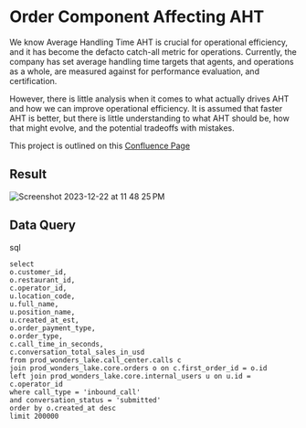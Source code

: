 # Order Component Affecting AHT

We know Average Handling Time AHT is crucial for  operational efficiency, and it has become the defacto catch-all metric for operations. Currently, the company has set average handling time targets that agents, and operations as a whole, are measured against for performance evaluation, and certification. 

However, there is little analysis when it comes to what actually drives AHT and how we can improve operational efficiency.  It is assumed that faster AHT is better, but there is little understanding to what AHT should be, how that might evolve, and the potential tradeoffs with mistakes.

This project is outlined on this [Confluence Page](https://wondersco.atlassian.net/wiki/pages/resumedraft.action?draftId=2163508066&draftShareId=9995aedd-3afe-44d9-9b26-1937fe4f3e78)

## Result

![Screenshot 2023-12-22 at 11 48 25 PM](https://github.com/paulobautista/wonders_order_aht/assets/63529937/ec37bb53-027c-4dbb-b4a6-8e6fb594c70a)


## Data Query 
sql
```
select
o.customer_id, 
o.restaurant_id, 
c.operator_id,
u.location_code, 
u.full_name,
u.position_name, 
u.created_at_est,
o.order_payment_type,
o.order_type,
c.call_time_in_seconds,
c.conversation_total_sales_in_usd
from prod_wonders_lake.call_center.calls c 
join prod_wonders_lake.core.orders o on c.first_order_id = o.id
left join prod_wonders_lake.core.internal_users u on u.id = c.operator_id
where call_type = 'inbound_call'
and conversation_status = 'submitted'
order by o.created_at desc 
limit 200000
```
